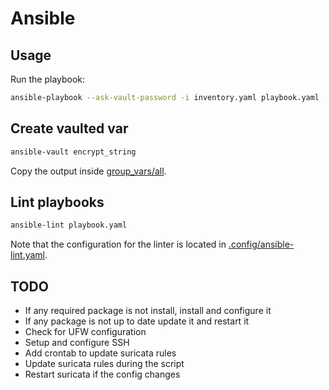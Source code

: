 # Ansible

## Usage

Run the playbook:

```bash
ansible-playbook --ask-vault-password -i inventory.yaml playbook.yaml
```

## Create vaulted var

```bash
ansible-vault encrypt_string
```

Copy the output inside [group_vars/all](./group_vars/all).

## Lint playbooks

```bash
ansible-lint playbook.yaml
```

Note that the configuration for the linter is located in [.config/ansible-lint.yaml](./.config/ansible-lint.yml).

## TODO

- If any required package is not install, install and configure it
- If any package is not up to date update it and restart it
- Check for UFW configuration
- Setup and configure SSH
- Add crontab to update suricata rules
- Update suricata rules during the script
- Restart suricata if the config changes

